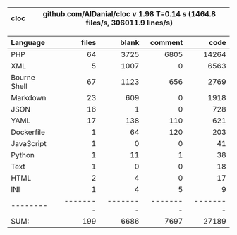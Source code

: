 cloc|github.com/AlDanial/cloc v 1.98  T=0.14 s (1464.8 files/s, 306011.9 lines/s)
--- | ---

Language|files|blank|comment|code
:-------|-------:|-------:|-------:|-------:
PHP|64|3725|6805|14264
XML|5|1007|0|6563
Bourne Shell|67|1123|656|2769
Markdown|23|609|0|1918
JSON|16|1|0|728
YAML|17|138|110|621
Dockerfile|1|64|120|203
JavaScript|1|0|0|41
Python|1|11|1|38
Text|1|0|0|18
HTML|2|4|0|17
INI|1|4|5|9
--------|--------|--------|--------|--------
SUM:|199|6686|7697|27189

